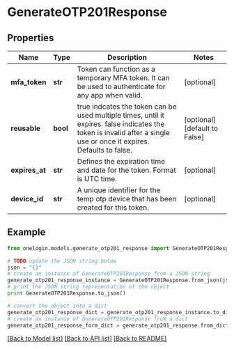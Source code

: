 # GenerateOTP201Response


## Properties
Name | Type | Description | Notes
------------ | ------------- | ------------- | -------------
**mfa_token** | **str** | Token can function as a temporary MFA token. It can be used to authenticate for any app when valid. | [optional] 
**reusable** | **bool** | true indcates the token can be used multiple times, until it expires. false indicates the token is invalid after a single use or once it expires. Defaults to false. | [optional] [default to False]
**expires_at** | **str** | Defines the expiration time and date for the token. Format is UTC time. | [optional] 
**device_id** | **str** | A unique identifier for the temp otp device that has been created for this token. | [optional] 

## Example

```python
from onelogin.models.generate_otp201_response import GenerateOTP201Response

# TODO update the JSON string below
json = "{}"
# create an instance of GenerateOTP201Response from a JSON string
generate_otp201_response_instance = GenerateOTP201Response.from_json(json)
# print the JSON string representation of the object
print GenerateOTP201Response.to_json()

# convert the object into a dict
generate_otp201_response_dict = generate_otp201_response_instance.to_dict()
# create an instance of GenerateOTP201Response from a dict
generate_otp201_response_form_dict = generate_otp201_response.from_dict(generate_otp201_response_dict)
```
[[Back to Model list]](../README.md#documentation-for-models) [[Back to API list]](../README.md#documentation-for-api-endpoints) [[Back to README]](../README.md)


